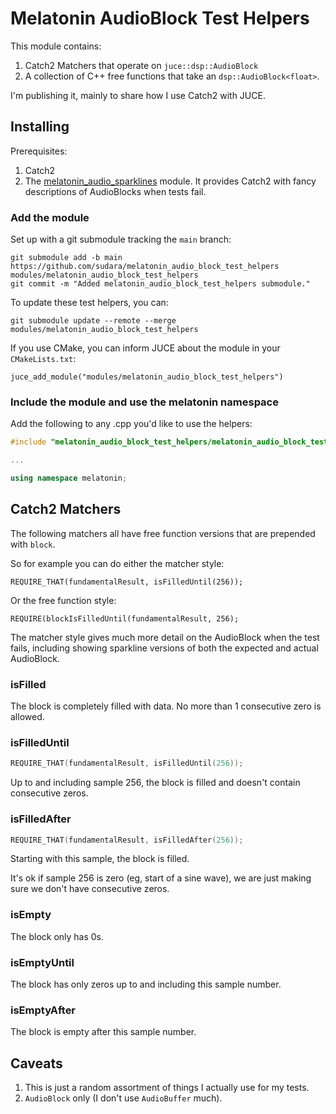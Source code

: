 # Melatonin AudioBlock Test Helpers

This module contains:

1. Catch2 Matchers that operate on `juce::dsp::AudioBlock`
2. A collection of C++ free functions that take an `dsp::AudioBlock<float>`.
   
I'm publishing it, mainly to share how I use Catch2 with JUCE.

## Installing

Prerequisites:

1. Catch2 
2. The [melatonin_audio_sparklines](https://github.com/sudara/melatonin_audio_sparklines) module. It provides Catch2 with fancy descriptions of AudioBlocks when tests fail.

### Add the module


Set up with a git submodule tracking the `main` branch:

```git
git submodule add -b main https://github.com/sudara/melatonin_audio_block_test_helpers modules/melatonin_audio_block_test_helpers
git commit -m "Added melatonin_audio_block_test_helpers submodule."
```

To update these test helpers, you can:
```git
git submodule update --remote --merge modules/melatonin_audio_block_test_helpers
```

If you use CMake, you can inform JUCE about the module in your `CMakeLists.txt`:
```
juce_add_module("modules/melatonin_audio_block_test_helpers")
```

### Include the module and use the melatonin namespace

Add the following to any .cpp you'd like to use the helpers:

```cpp
#include "melatonin_audio_block_test_helpers/melatonin_audio_block_test_helpers.h"

...

using namespace melatonin;

```

## Catch2 Matchers

The following matchers all have free function versions that are prepended with `block`.

So for example you can do either the matcher style:

```
REQUIRE_THAT(fundamentalResult, isFilledUntil(256));
```

Or the free function style:

```
REQUIRE(blockIsFilledUntil(fundamentalResult, 256);
```

The matcher style gives much more detail on the AudioBlock when the test fails, including showing sparkline versions of both the expected and actual AudioBlock.

### isFilled

The block is completely filled with data. No more than 1 consecutive zero is allowed. 

### isFilledUntil

```cpp
REQUIRE_THAT(fundamentalResult, isFilledUntil(256));
```

Up to and including sample 256, the block is filled and doesn't contain consecutive zeros.

### isFilledAfter

```cpp
REQUIRE_THAT(fundamentalResult, isFilledAfter(256));
```

Starting with this sample, the block is filled. 

It's ok if sample 256 is zero (eg, start of a sine wave), we are just making sure we don't have consecutive zeros.

### isEmpty

The block only has 0s.

### isEmptyUntil

The block has only zeros up to and including this sample number.

### isEmptyAfter

The block is empty after this sample number.

## Caveats

1. This is just a random assortment of things I actually use for my tests.
2. `AudioBlock` only (I don't use `AudioBuffer` much).
